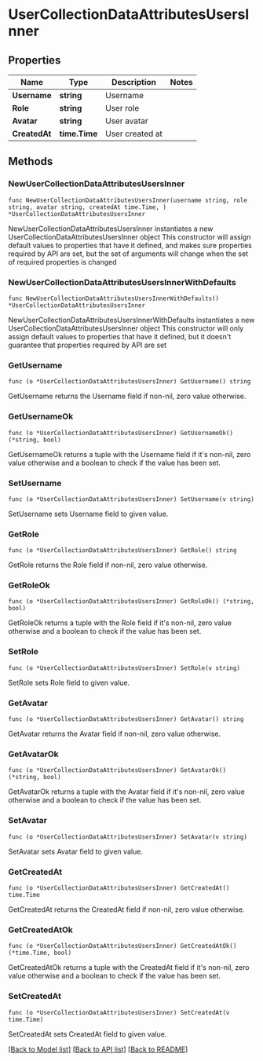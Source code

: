 # UserCollectionDataAttributesUsersInner

## Properties

Name | Type | Description | Notes
------------ | ------------- | ------------- | -------------
**Username** | **string** | Username | 
**Role** | **string** | User role | 
**Avatar** | **string** | User avatar | 
**CreatedAt** | **time.Time** | User created at | 

## Methods

### NewUserCollectionDataAttributesUsersInner

`func NewUserCollectionDataAttributesUsersInner(username string, role string, avatar string, createdAt time.Time, ) *UserCollectionDataAttributesUsersInner`

NewUserCollectionDataAttributesUsersInner instantiates a new UserCollectionDataAttributesUsersInner object
This constructor will assign default values to properties that have it defined,
and makes sure properties required by API are set, but the set of arguments
will change when the set of required properties is changed

### NewUserCollectionDataAttributesUsersInnerWithDefaults

`func NewUserCollectionDataAttributesUsersInnerWithDefaults() *UserCollectionDataAttributesUsersInner`

NewUserCollectionDataAttributesUsersInnerWithDefaults instantiates a new UserCollectionDataAttributesUsersInner object
This constructor will only assign default values to properties that have it defined,
but it doesn't guarantee that properties required by API are set

### GetUsername

`func (o *UserCollectionDataAttributesUsersInner) GetUsername() string`

GetUsername returns the Username field if non-nil, zero value otherwise.

### GetUsernameOk

`func (o *UserCollectionDataAttributesUsersInner) GetUsernameOk() (*string, bool)`

GetUsernameOk returns a tuple with the Username field if it's non-nil, zero value otherwise
and a boolean to check if the value has been set.

### SetUsername

`func (o *UserCollectionDataAttributesUsersInner) SetUsername(v string)`

SetUsername sets Username field to given value.


### GetRole

`func (o *UserCollectionDataAttributesUsersInner) GetRole() string`

GetRole returns the Role field if non-nil, zero value otherwise.

### GetRoleOk

`func (o *UserCollectionDataAttributesUsersInner) GetRoleOk() (*string, bool)`

GetRoleOk returns a tuple with the Role field if it's non-nil, zero value otherwise
and a boolean to check if the value has been set.

### SetRole

`func (o *UserCollectionDataAttributesUsersInner) SetRole(v string)`

SetRole sets Role field to given value.


### GetAvatar

`func (o *UserCollectionDataAttributesUsersInner) GetAvatar() string`

GetAvatar returns the Avatar field if non-nil, zero value otherwise.

### GetAvatarOk

`func (o *UserCollectionDataAttributesUsersInner) GetAvatarOk() (*string, bool)`

GetAvatarOk returns a tuple with the Avatar field if it's non-nil, zero value otherwise
and a boolean to check if the value has been set.

### SetAvatar

`func (o *UserCollectionDataAttributesUsersInner) SetAvatar(v string)`

SetAvatar sets Avatar field to given value.


### GetCreatedAt

`func (o *UserCollectionDataAttributesUsersInner) GetCreatedAt() time.Time`

GetCreatedAt returns the CreatedAt field if non-nil, zero value otherwise.

### GetCreatedAtOk

`func (o *UserCollectionDataAttributesUsersInner) GetCreatedAtOk() (*time.Time, bool)`

GetCreatedAtOk returns a tuple with the CreatedAt field if it's non-nil, zero value otherwise
and a boolean to check if the value has been set.

### SetCreatedAt

`func (o *UserCollectionDataAttributesUsersInner) SetCreatedAt(v time.Time)`

SetCreatedAt sets CreatedAt field to given value.



[[Back to Model list]](../README.md#documentation-for-models) [[Back to API list]](../README.md#documentation-for-api-endpoints) [[Back to README]](../README.md)


